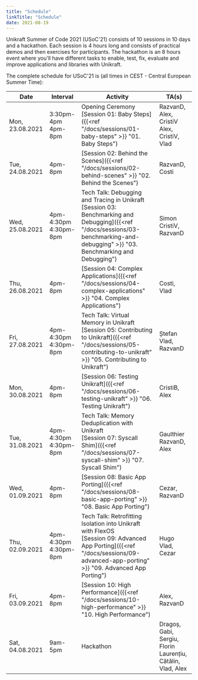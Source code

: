 ```yaml
---
title: "Schedule"
linkTitle: "Schedule"
date: 2021-08-19
---
```


Unikraft Summer of Code 2021 (USoC'21) consists of 10 sessions in 10 days and a hackathon.
Each session is 4 hours long and consists of practical demos and then exercises for participants.
The hackathon is an 8 hours event where you'll have different tasks to enable, test, fix, evaluate and improve applications and libraries with Unikraft.

The complete schedule for USoC'21 is (all times in CEST - Central European Summer Time):

| Date | Interval | Activity | TA(s) |
|------|----------|----------|-------------|
| Mon, 23.08.2021 | 3:30pm-4pm<br/> 4pm-8pm| Opening Ceremony<br/> [Session 01: Baby Steps]({{<ref "/docs/sessions/01-baby-steps" >}} "01. Baby Steps") | RazvanD, Alex, CristiV <br/> Alex, CristiV, Vlad |
| Tue, 24.08.2021 | 4pm-8pm | [Session 02: Behind the Scenes]({{<ref "/docs/sessions/02-behind-scenes" >}} "02. Behind the Scenes") | RazvanD, Costi |
| Wed, 25.08.2021 | 4pm-4:30pm<br/> 4:30pm-8pm | Tech Talk: Debugging and Tracing in Unikraft<br /> [Session 03: Benchmarking and Debugging]({{<ref "/docs/sessions/03-benchmarking-and-debugging" >}} "03. Benchmarking and Debugging") | Simon<br /> CristiV, RazvanD |
| Thu, 26.08.2021 | 4pm-8pm | [Session 04: Complex Applications]({{<ref "/docs/sessions/04-complex-applications" >}} "04. Complex Applications") | Costi, Vlad |
| Fri, 27.08.2021 | 4pm-4:30pm<br/> 4:30pm-8pm | Tech Talk: Virtual Memory in Unikraft<br/> [Session 05: Contributing to Unikraft]({{<ref "/docs/sessions/05-contributing-to-unikraft" >}} "05. Contributing to Unikraft") | Ștefan<br/> Vlad, RazvanD |
| Mon, 30.08.2021 | 4pm-8pm | [Session 06: Testing Unikraft]({{<ref "/docs/sessions/06-testing-unikraft" >}} "06. Testing Unikraft") | CristiB, Alex |
| Tue, 31.08.2021 | 4pm-4:30pm<br/> 4:30pm-8pm | Tech Talk: Memory Deduplication with Unikraft<br/> [Session 07: Syscall Shim]({{<ref "/docs/sessions/07-syscall-shim" >}} "07. Syscall Shim") | Gaulthier<br/> RazvanD, Alex |
| Wed, 01.09.2021 | 4pm-8pm | [Session 08: Basic App Porting]({{<ref "/docs/sessions/08-basic-app-porting" >}} "08. Basic App Porting") | Cezar, RazvanD |
| Thu, 02.09.2021 | 4pm-4:30pm<br/> 4:30pm-8pm | Tech Talk: Retrofitting Isolation into Unikraft with FlexOS<br/> [Session 09: Advanced App Porting]({{<ref "/docs/sessions/09-advanced-app-porting" >}} "09. Advanced App Porting") | Hugo<br/> Vlad, Cezar |
| Fri, 03.09.2021 | 4pm-8pm | [Session 10: High Performance]({{<ref "/docs/sessions/10-high-performance" >}} "10. High Performance") | Alex, RazvanD |
| Sat, 04.08.2021 | 9am-5pm | Hackathon | Dragoș, Gabi, Sergiu, Florin<br/>Laurențiu, Cătălin, Vlad, Alex |
